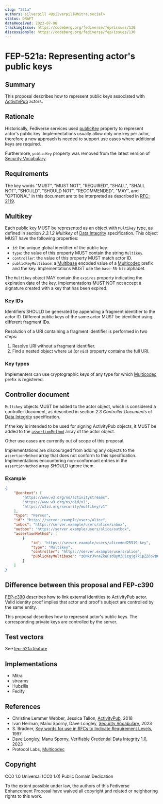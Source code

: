 ```yaml
---
slug: "521a"
authors: silverpill <@silverpill@mitra.social>
status: DRAFT
dateReceived: 2023-07-08
trackingIssue: https://codeberg.org/fediverse/fep/issues/130
discussionsTo: https://codeberg.org/fediverse/fep/issues/130
---
```

# FEP-521a: Representing actor's public keys

## Summary

This proposal describes how to represent public keys associated with [ActivityPub] actors.

## Rationale

Historically, Fediverse services used [publicKey](https://w3c-ccg.github.io/security-vocab/#publicKey) property to represent actor's public key. Implementations usually allow only one key per actor, therefore a new approach is needed to support use cases where additional keys are required.

Furthermore, `publicKey` property was removed from the latest version of [Security Vocabulary][SecurityVocabulary].

## Requirements

The key words "MUST", "MUST NOT", "REQUIRED", "SHALL", "SHALL NOT", "SHOULD", "SHOULD NOT", "RECOMMENDED", "MAY", and "OPTIONAL" in this document are to be interpreted as described in [RFC-2119].

## Multikey

Each public key MUST be represented as an object with `Multikey` type, as defined in section *2.3.1.2 Multikey* of [Data Integrity](https://www.w3.org/TR/vc-data-integrity/#multikey) specification. This object MUST have the following properties:

- `id`: the unique global identifier of the public key.
- `type`: the value of this property MUST contain the string `Multikey`.
- `controller`: the value of this property MUST match actor ID.
- `publicKeyMultibase`: a [Multibase](https://www.w3.org/TR/vc-data-integrity/#multibase-0) encoded value of a [Multicodec] prefix and the key. Implementations MUST use the `base-58-btc` alphabet.

The `Multikey` object MAY contain the `expires` property indicating the expiration date of the key. Implementations MUST NOT not accept a signature created with a key that has been expired.

### Key IDs

Identifiers SHOULD be generated by appending a fragment identifier to the actor ID. Different public keys of the same actor MUST be identified using different fragment IDs.

Resolution of a URI containing a fragment identifier is performed in two steps:

1. Resolve URI without a fragment identifier.
2. Find a nested object where `id` (or `@id`) property contains the full URI.

### Key types

Implementers can use cryptographic keys of any type for which [Multicodec] prefix is registered.

## Controller document

`Multikey` objects MUST be added to the actor object, which is considered a controller document, as described in section *2.3 Controller Documents* of [Data Integrity](https://w3c.github.io/vc-data-integrity/#controller-documents) specification.

If the key is intended to be used for signing ActivityPub objects, it MUST be added to the [`assertionMethod`](https://www.w3.org/TR/vc-data-integrity/#assertion) array of the actor object.

Other use cases are currently out of scope of this proposal.

Implementations are discouraged from adding any objects to the `assertionMethod` array that does not conform to this specification. Implementations encountering non-conformant entries in the `assertionMethod` array SHOULD ignore them.

### Example

```json
{
    "@context": [
        "https://www.w3.org/ns/activitystreams",
        "https://www.w3.org/ns/did/v1",
        "https://w3id.org/security/multikey/v1"
    ],
    "type": "Person",
    "id": "https://server.example/users/alice",
    "inbox": "https://server.example/users/alice/inbox",
    "outbox": "https://server.example/users/alice/outbox",
    "assertionMethod": [
        {
            "id": "https://server.example/users/alice#ed25519-key",
            "type": "Multikey",
            "controller": "https://server.example/users/alice",
            "publicKeyMultibase": "z6MkrJVnaZkeFzdQyMZu1cgjg7k1pZZ6pvBQ7XJPt4swbTQ2"
        }
    ]
}
```

## Difference between this proposal and FEP-c390

[FEP-c390](https://codeberg.org/fediverse/fep/src/branch/main/fep/c390/fep-c390.md) describes how to link external identities to ActivityPub actor. Valid identity proof implies that actor and proof's subject are controlled by the same entity.

This proposal describes how to represent actor's public keys. The corresponding private keys are controlled by the server.

## Test vectors

See [fep-521a.feature](./fep-521a.feature)

## Implementations

- Mitra
- streams
- Hubzilla
- Fedify

## References

- Christine Lemmer Webber, Jessica Tallon, [ActivityPub][ActivityPub], 2018
- Ivan Herman, Manu Sporny, Dave Longley, [Security Vocabulary][SecurityVocabulary], 2023
- S. Bradner, [Key words for use in RFCs to Indicate Requirement Levels][RFC-2119], 1997
- Dave Longley, Manu Sporny, [Verifiable Credential Data Integrity 1.0][DataIntegrity], 2023
- Protocol Labs, [Multicodec][Multicodec]

[ActivityPub]: https://www.w3.org/TR/activitypub/
[SecurityVocabulary]: https://w3c.github.io/vc-data-integrity/vocab/security/vocabulary.html
[RFC-2119]: https://tools.ietf.org/html/rfc2119.html
[DataIntegrity]: https://www.w3.org/TR/vc-data-integrity/
[Multicodec]: https://github.com/multiformats/multicodec/

## Copyright

CC0 1.0 Universal (CC0 1.0) Public Domain Dedication

To the extent possible under law, the authors of this Fediverse Enhancement Proposal have waived all copyright and related or neighboring rights to this work.
